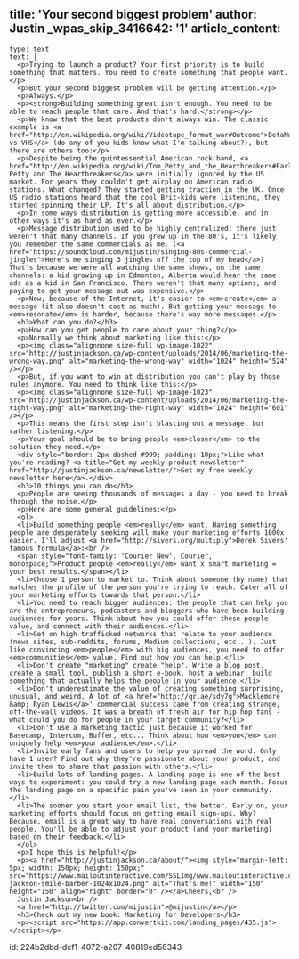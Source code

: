 title: 'Your second biggest problem'
author: Justin
_wpas_skip_3416642: '1'
article_content:
  -
    type: text
    text: |
      <p>Trying to launch a product? Your first priority is to build something that matters. You need to create something that people want.</p>
      <p>But your second biggest problem will be getting attention.</p>
      <p>Always.</p>
      <p><strong>Building something great isn't enough. You need to be able to reach people that care. And that's hard.</strong></p>
      <p>We know that the best products don't always win. The classic example is <a href="http://en.wikipedia.org/wiki/Videotape_format_war#Outcome">BetaMax vs VHS</a> (do any of you kids know what I'm talking about?), but there are others too:</p>
      <p>Despite being the quintessential American rock band, <a href="http://en.wikipedia.org/wiki/Tom_Petty_and_the_Heartbreakers#Early_years">Tom Petty and The Heartbreakers</a> were initially ignored by the US market. For years they couldn't get airplay on American radio stations. What changed? They started getting traction in the UK. Once US radio stations heard that the cool Brit-kids were listening, they started spinning their LP. It's all about distribution.</p>
      <p>In some ways distribution is getting more accessible, and in other ways it's as hard as ever.</p>
      <p>Message distribution used to be highly centralized: there just weren't that many channels. If you grew up in the 80's, it's likely you remember the same commercials as me. (<a href="https://soundcloud.com/mijustin/singing-80s-commercial-jingles">Here's me singing 3 jingles off the top of my head</a>) That's because we were all watching the same shows, on the same channels: a kid growing up in Edmonton, Alberta would hear the same ads as a kid in San Francisco. There weren't that many options, and paying to get your message out was expensive.</p>
      <p>Now, because of the Internet, it's easier to <em>create</em> a message (it also doesn't cost as much). But getting your message to <em>resonate</em> is harder, because there's way more messages.</p>
      <h3>What can you do?</h3>
      <p>How can you get people to care about your thing?</p>
      <p>Normally we think about marketing like this:</p>
      <p><img class="alignnone size-full wp-image-1022" src="http://justinjackson.ca/wp-content/uploads/2014/06/marketing-the-wrong-way.png" alt="marketing-the-wrong-way" width="1024" height="524" /></p>
      <p>But, if you want to win at distribution you can't play by those rules anymore. You need to think like this:</p>
      <p><img class="alignnone size-full wp-image-1023" src="http://justinjackson.ca/wp-content/uploads/2014/06/marketing-the-right-way.png" alt="marketing-the-right-way" width="1024" height="601" /></p>
      <p>This means the first step isn't blasting out a message, but rather listening.</p>
      <p>Your goal should be to bring people <em>closer</em> to the solution they need.</p>
      <div style="border: 2px dashed #999; padding: 10px;">Like what you're reading? <a title="Get my weekly product newsletter" href="http://justinjackson.ca/newsletter/">Get my free weekly newsletter here</a>.</div>
      <h3>10 things you can do</h3>
      <p>People are seeing thousands of messages a day - you need to break through the noise.</p>
      <p>Here are some general guidelines:</p>
      <ol>
      <li>Build something people <em>really</em> want. Having something people are desperately seeking will make your marketing efforts 1000x easier. I'll adjust <a href="http://sivers.org/multiply">Derek Sivers' famous formula</a>:<br />
      <span style="font-family: 'Courier New', Courier, monospace;">Product people <em>really</em> want x smart marketing = your best results.</span></li>
      <li>Choose 1 person to market to. Think about someone (by name) that matches the profile of the person you're trying to reach. Cater all of your marketing efforts towards that person.</li>
      <li>You need to reach bigger audiences: the people that can help you are the entrepreneurs, podcasters and bloggers who have been building audiences for years. Think about how you could offer these people value, and connect with their audiences.</li>
      <li>Get on high trafficked networks that relate to your audience (news sites, sub-reddits, forums, Medium collections, etc...). Just like convincing <em>people</em> with big audiences, you need to offer <em>communities</em> value. Find out how you can help.</li>
      <li>Don't create "marketing" create "help". Write a blog post, create a small tool, publish a short e-book, host a webinar: build something that actually helps the people in your audience.</li>
      <li>Don't underestimate the value of creating something surprising, unusual, and weird. A lot of <a href="http://qr.ae/sdy7g">Macklemore &amp; Ryan Lewis</a>' commercial success came from creating strange, off-the-wall videos. It was a breath of fresh air for hip hop fans - what could you do for people in your target community?</li>
      <li>Don't use a marketing tactic just because it worked for Basecamp, Intercom, Buffer, etc... Think about how <em>you</em> can uniquely help <em>your audience</em>.</li>
      <li>Invite early fans and users to help you spread the word. Only have 1 user? Find out why they're passionate about your product, and invite them to share that passion with others.</li>
      <li>Build lots of landing pages. A landing page is one of the best ways to experiment: you could try a new landing page each month. Focus the landing page on a specific pain you've seen in your community.</li>
      <li>The sooner you start your email list, the better. Early on, your marketing efforts should focus on getting email sign-ups. Why? Because, email is a great way to have real conversations with real people. You'll be able to adjust your product (and your marketing) based on their feedback.</li>
      </ol>
      <p>I hope this is helpful!</p>
      <p><a href="http://justinjackson.ca/about/"><img style="margin-left: 5px; width: 150px; height: 150px;" src="https://www.mailoutinteractive.com/SSLImg/www.mailoutinteractive.com/Industry/Home/7450/29473/images/justin-jackson-smile-barber-1024x1024.png" alt="That's me!" width="150" height="150" align="right" border="0" /></a>Cheers,<br />
      Justin Jackson<br />
      <a href="http://twitter.com/mijustin">@mijustin</a></p>
      <h3>Check out my new book: Marketing for Developers</h3>
      <p><script src="https://app.convertkit.com/landing_pages/435.js"></script></p>
      
id: 224b2dbd-dcf1-4072-a207-40819ed56343
